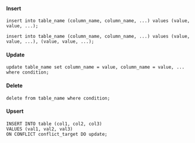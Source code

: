 #### Insert

```
insert into table_name (column_name, column_name, ...) values (value, value, ...);
```

```
insert into table_name (column_name, column_name, ...) values (value, value, ...), (value, value, ...);
```

#### Update

```
update table_name set column_name = value, column_name = value, ... where condition;
```

#### Delete

```
delete from table_name where condition;
```
#### Upsert

```
INSERT INTO table (col1, col2, col3) 
VALUES (val1, val2, val3)
ON CONFLICT conflict_target DO update;
```
